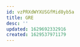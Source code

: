 ```yaml
---
id: vzPRXdWYXUSGfMid8yb5a
title: GRE
desc: ''
updated: 1629692332916
created: 1629537971179
---
```

